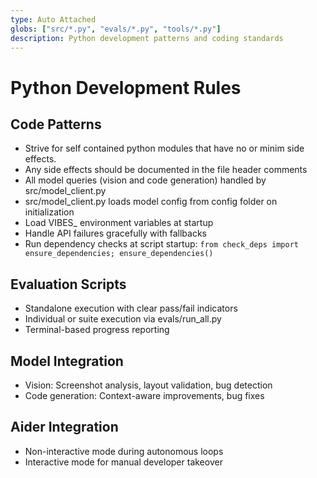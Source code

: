 ```yaml
---
type: Auto Attached
globs: ["src/*.py", "evals/*.py", "tools/*.py"]
description: Python development patterns and coding standards
---
```


# Python Development Rules

## Code Patterns
- Strive for self contained python modules that have no or minim side effects.
- Any side effects should be documented in the file header comments
- All model queries (vision and code generation) handled by src/model_client.py
- src/model_client.py loads model config from config folder on initialization
- Load VIBES_ environment variables at startup
- Handle API failures gracefully with fallbacks
- Run dependency checks at script startup: `from check_deps import ensure_dependencies; ensure_dependencies()`

## Evaluation Scripts
- Standalone execution with clear pass/fail indicators
- Individual or suite execution via evals/run_all.py
- Terminal-based progress reporting

## Model Integration
- Vision: Screenshot analysis, layout validation, bug detection
- Code generation: Context-aware improvements, bug fixes

## Aider Integration
- Non-interactive mode during autonomous loops
- Interactive mode for manual developer takeover